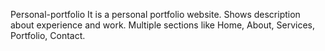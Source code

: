 Personal-portfolio
It is a personal portfolio website. Shows description about experience and work. Multiple sections like Home, About, Services, Portfolio, Contact.
